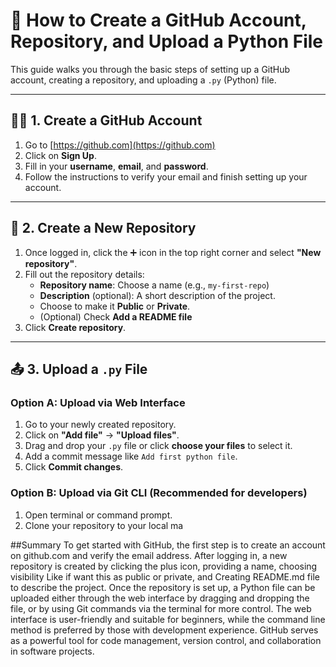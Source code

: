 # 📘 How to Create a GitHub Account, Repository, and Upload a Python File

This guide walks you through the basic steps of setting up a GitHub account, creating a repository, and uploading a `.py` (Python) file.

---

## 🧑‍💻 1. Create a GitHub Account

1. Go to [https://github.com](https://github.com)
2. Click on **Sign Up**.
3. Fill in your **username**, **email**, and **password**.
4. Follow the instructions to verify your email and finish setting up your account.

---

## 📁 2. Create a New Repository

1. Once logged in, click the ➕ icon in the top right corner and select **"New repository"**.
2. Fill out the repository details:
   - **Repository name**: Choose a name (e.g., `my-first-repo`)
   - **Description** (optional): A short description of the project.
   - Choose to make it **Public** or **Private**.
   - (Optional) Check **Add a README file**
3. Click **Create repository**.

---

## 📤 3. Upload a `.py` File

### Option A: Upload via Web Interface

1. Go to your newly created repository.
2. Click on **"Add file"** → **"Upload files"**.
3. Drag and drop your `.py` file or click **choose your files** to select it.
4. Add a commit message like `Add first python file`.
5. Click **Commit changes**.

### Option B: Upload via Git CLI (Recommended for developers)

1. Open terminal or command prompt.
2. Clone your repository to your local ma

##Summary
To get started with GitHub, the first step is to create an account on github.com and verify the email address. After logging in, a new repository is created by clicking the plus icon, providing a name, choosing visibility Like if want this as public or private, and Creating README.md file to describe the project. Once the repository is set up, a Python file can be uploaded either through the web interface by dragging and dropping the file, or by using Git commands via the terminal for more control. The web interface is user-friendly and suitable for beginners, while the command line method is preferred by those with development experience. GitHub serves as a powerful tool for code management, version control, and collaboration in software projects.


